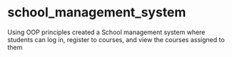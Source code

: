 # school_management_system
Using OOP principles created a School management system where students can log in, register to courses, and view the courses assigned to them
